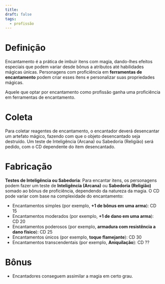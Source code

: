 ```yaml
---
title: 
draft: false
tags:
  - profissão
---
```

# Definição
Encantamento é a prática de imbuir itens com magia, dando-lhes efeitos especiais que podem variar desde bônus a atributos até habilidades mágicas únicas. Personagens com proficiência em **ferramentas de encantamento** podem criar esses itens e personalizar suas propriedades mágicas.

Aquele que optar por encantamento como profissão ganha uma proficiência em ferramentas de encantamento.
# Coleta
Para coletar reagentes de encantamento, o encantador deverá desencantar um artefato mágico, fazendo com que o objeto desencantado seja destruído. Um teste de Inteligência (Arcana) ou Sabedoria (Religião) será pedido, com o CD dependente do item desencantado.
# Fabricação
**Testes de Inteligência ou Sabedoria**: Para encantar itens, os personagens podem fazer um teste de **Inteligência (Arcana)** ou **Sabedoria (Religião)** somado ao bônus de proficiência, dependendo da natureza da magia. O CD pode variar com base na complexidade do encantamento:
- Encantamentos simples (por exemplo, **+1 de bônus em uma arma**): CD 15
- Encantamentos moderados (por exemplo, **+1 de dano em uma arma**): CD 20
- Encantamentos poderosos (por exemplo, **armadura com resistência a dano físico**): CD 25
- Encantamentos únicos (por exemplo, **toque flamejante**): CD 30
- Encantamentos transcendentais (por exemplo, **Aniquilação**): CD ??
# Bônus
- Encantadores conseguem assimilar a magia em certo grau.